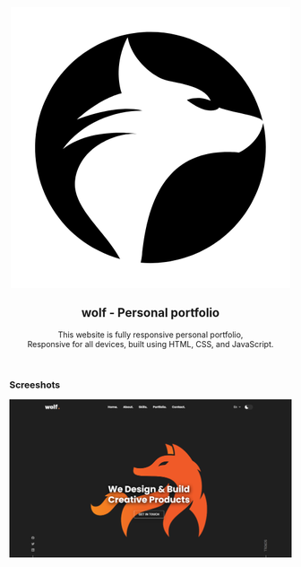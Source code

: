 <div align="center">
  
  <img src="./readme-images/project-logo.png" />

  <h2 align="center">wolf - Personal portfolio</h2>

  This website is fully responsive personal portfolio, <br />Responsive for all devices, built using HTML, CSS, and JavaScript.



</div>

<br />

### Screeshots

![Jack Portfolio Desktop Demo](./readme-images/desktop.png "Desktop Demo")


